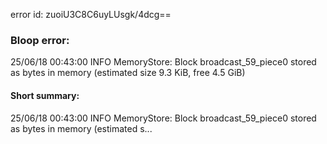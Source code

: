 error id: zuoiU3C8C6uyLUsgk/4dcg==
### Bloop error:

25/06/18 00:43:00 INFO MemoryStore: Block broadcast_59_piece0 stored as bytes in memory (estimated size 9.3 KiB, free 4.5 GiB)
#### Short summary: 

25/06/18 00:43:00 INFO MemoryStore: Block broadcast_59_piece0 stored as bytes in memory (estimated s...